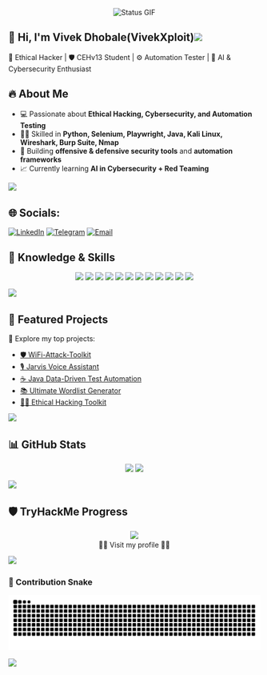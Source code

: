 <p align="center"><img src="https://media2.dev.to/dynamic/image/width=320,height=320,fit=cover,gravity=auto,format=auto/https%3A%2F%2Fdev-to-uploads.s3.amazonaws.com%2Fuploads%2Fuser%2Fprofile_image%2F1229779%2Fb915e799-ad77-4ad5-9477-feb30ef3171d.gif" width="200px" alt="Status GIF" />
</p>

<h2>👋 Hi, I'm Vivek Dhobale(VivekXploit)<img src="https://user-images.githubusercontent.com/73097560/115834477-dbab4500-a447-11eb-908a-139a6edaec5c.gif"></h2>

🚀 Ethical Hacker | 🛡️ CEHv13 Student | ⚙️ Automation Tester | 🤖 AI & Cybersecurity Enthusiast  


## 🔥 About Me
- 💻 Passionate about **Ethical Hacking, Cybersecurity, and Automation Testing**  
- 🧑‍💻 Skilled in **Python, Selenium, Playwright, Java, Kali Linux, Wireshark, Burp Suite, Nmap**  
- 🎯 Building **offensive & defensive security tools** and **automation frameworks**  
- 📈 Currently learning **AI in Cybersecurity + Red Teaming**  

<img src="https://user-images.githubusercontent.com/73097560/115834477-dbab4500-a447-11eb-908a-139a6edaec5c.gif">

## 🌐 Socials:
[![LinkedIn](https://img.shields.io/badge/LinkedIn-%230077B5.svg?logo=linkedin&logoColor=white)](https://www.linkedin.com/in/vivek-dhobale-vr)
[![Telegram](https://img.shields.io/badge/Telegram-%230088CC.svg?logo=Telegram&logoColor=white)](https://t.me/vivekDhobale)
[![Email](https://img.shields.io/badge/Email-D14836?logo=gmail&logoColor=white)](mailto:dhoblevivek23@gmail.com)

## 🧰 Knowledge & Skills
<p align="center">
  <img src="https://img.shields.io/badge/Python-3670A0?style=for-the-badge&logo=python&logoColor=ffdd54"/>
  <img src="https://img.shields.io/badge/Kali_Linux-557C94?style=for-the-badge&logo=kalilinux&logoColor=white"/>
  <img src="https://img.shields.io/badge/Burp_Suite-FF6F00?style=for-the-badge&logo=burpsuite&logoColor=white"/>
  <img src="https://img.shields.io/badge/Nmap-00457C?style=for-the-badge&logo=gnuprivacyguard&logoColor=white"/>
  <img src="https://img.shields.io/badge/Wireshark-1679A7?style=for-the-badge&logo=wireshark&logoColor=white"/>
  <img src="https://img.shields.io/badge/Selenium-43B02A?style=for-the-badge&logo=selenium&logoColor=white"/>
  <img src="https://img.shields.io/badge/Playwright-2EAD33?style=for-the-badge&logo=playwright&logoColor=white"/>
  <img src="https://img.shields.io/badge/Java-007396?style=for-the-badge&logo=java&logoColor=white"/>
  <img src="https://img.shields.io/badge/Metasploit-purple?style=for-the-badge&logo=metasploit&logoColor=white"/>
  <img src="https://img.shields.io/badge/Termux-black?style=for-the-badge&logo=termux&logoColor=white"/>
  <img src="https://img.shields.io/badge/SQLmap-16A085?style=for-the-badge&logo=mysql&logoColor=white"/>
<img src="https://img.shields.io/badge/Shell_Scripting-green?style=for-the-badge&logo=gnu-bash&logoColor=white"/></p>

<img src="https://user-images.githubusercontent.com/73097560/115834477-dbab4500-a447-11eb-908a-139a6edaec5c.gif">

## 📂 Featured Projects
🔗 Explore my top projects:  

- [🛡️ WiFi-Attack-Toolkit](https://github.com/Vivek-Dhobale/VivekXploit_Ultimate_Attack_Toolkit.git) 
- [🎙️ Jarvis Voice Assistant ](https://github.com/Vivek-Dhobale/Jarvis-Voice-Assistant.git)  
- [☕ Java Data-Driven Test Automation](https://github.com/Vivek-Dhobale/Java-DataDriven-TestAutomation.git)
- [📚 Ultimate Wordlist Generator](https://github.com/Vivek-Dhobale/Ultimate_Wordlist_Generator.git)
- [🕵️‍♂️ Ethical Hacking Toolkit](https://github.com/Vivek-Dhobale/Ethical_Hacking_Toolkit.git)

<img src="https://user-images.githubusercontent.com/73097560/115834477-dbab4500-a447-11eb-908a-139a6edaec5c.gif">

## 📊 GitHub Stats
<p align="center">
  <img src="https://github-readme-stats.vercel.app/api?username=Vivek-Dhobale&show_icons=true&theme=radical" height="180em"/>
  <img src="https://github-readme-stats.vercel.app/api/top-langs/?username=Vivek-Dhobale&layout=compact&theme=radical" height="180em"/>
</p>

<img src="https://user-images.githubusercontent.com/73097560/115834477-dbab4500-a447-11eb-908a-139a6edaec5c.gif">


## 🛡️ TryHackMe Progress
<p align="center">
<a href="https://tryhackme.com/p/VivekXploit">
  <img src="https://tryhackme-badges.s3.amazonaws.com/VivekXploit.png" width="200">
</a>
  <br>
🕵️‍♂️ Visit my profile 🕵️‍♂️
</p>

<img src="https://user-images.githubusercontent.com/73097560/115834477-dbab4500-a447-11eb-908a-139a6edaec5c.gif">

### 🐍 Contribution Snake
<p align="center">
  <img src="https://raw.githubusercontent.com/TechnologyHell/TechnologyHell/output/github-snake-dark.svg">
</p>

<img src="https://user-images.githubusercontent.com/73097560/115834477-dbab4500-a447-11eb-908a-139a6edaec5c.gif">
